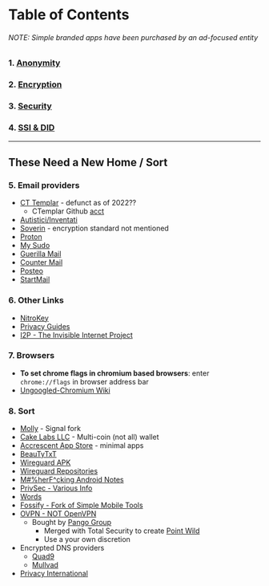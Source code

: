 # Table of Contents
###### NOTE: Simple branded apps have been purchased by an ad-focused entity

### 1. [Anonymity](/privacy/anon/README.md)


### 2. [Encryption](/privacy/encryption/README.md)


### 3. [Security](/privacy/security/README.md)


### 4. [SSI & DID](/privacy/ssi-did/README.md)

---
##  These Need a New Home / Sort
### 5. Email providers
- [CT Templar](https://ctemplar.com/) - defunct as of 2022??
  - CTemplar Github [acct](https://github.com/CTemplar)
- [Autistici/Inventati](https://www.autistici.org/)
- [Soverin](https://soverin.com/) - encryption standard not mentioned
- [Proton](https://mail.proton.me/)
- [My Sudo](https://anonyome.com/individuals/mysudo/)
- [Guerilla Mail](https://www.guerrillamail.com/)
- [Counter Mail ](https://countermail.com/)
- [Posteo](https://posteo.de/en/)
- [StartMail](https://www.startmail.com/)

### 6. Other Links
- [NitroKey](https://www.nitrokey.com/)
- [Privacy Guides](https://www.privacyguides.org/en)
- [I2P - The Invisible Internet Project](https://geti2p.net/en/)

### 7. Browsers
- **To set chrome flags in chromium based browsers**: enter ```chrome://flags``` in browser address bar
- [Ungoogled-Chromium Wiki](https://github.com/ungoogled-software/ungoogled-chromium-wiki)

### 8. Sort
- [Molly](https://github.com/mollyim) - Signal fork
- [Cake Labs LLC](https://github.com/cake-tech) - Multi-coin (not all) wallet
- [Accrescent App Store](https://github.com/accrescent) - minimal apps
- [BeauTyTxT](https://github.com/soupslurpr/BeauTyXT)
- [Wireguard APK](https://git.zx2c4.com/wireguard-android/about/)
- [Wireguard Repositories](https://www.wireguard.com/repositories/)
- [M#%herF^cking Android Notes](https://github.com/st8tikratio/Usefulness/blob/main/privacy/mf-android-notes.md)
- [PrivSec - Various Info](https://privsec.dev/)
- [Words](https://github.com/st8tikratio/Usefulness/blob/main/privacy/eff_large_words.md)
- [Fossify - Fork of Simple Mobile Tools](https://www.fossify.org/)
- [OVPN - NOT OpenVPN](https://openvpn.net/)
  - Bought by [Pango Group](https://www.pointwild.com/pango-group-merges-with-total-security-combined-company-rebranded-point-wild/)
    - Merged with Total Security to create [Point Wild](https://www.pointwild.com/)
    - Use a your own discretion 
- Encrypted DNS providers
  - [Quad9](https://quad9.net/service/service-addresses-and-features)
  - [Mullvad](https://mullvad.net/en/help/dns-over-https-and-dns-over-tls)
- [Privacy International](https://privacyinternational.org)
